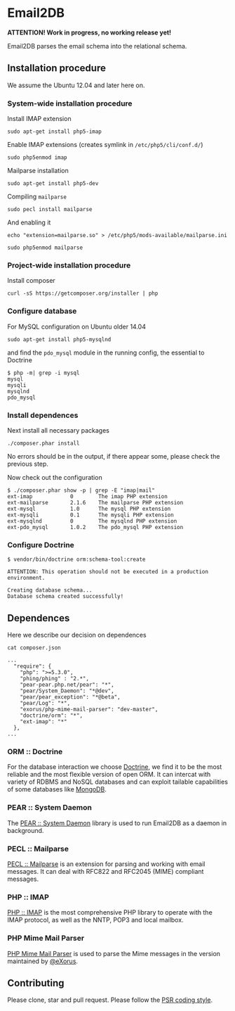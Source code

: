 # Email2DB

**ATTENTION! Work in progress, no working release yet!**

Email2DB parses the email schema into the relational schema.

## Installation procedure

We assume the Ubuntu 12.04 and later here on.

### System-wide installation procedure

Install IMAP extension

```
sudo apt-get install php5-imap
```

Enable IMAP extensions (creates symlink in `/etc/php5/cli/conf.d/`)

```
sudo php5enmod imap
```

Mailparse installation

```
sudo apt-get install php5-dev
```

Compiling `mailparse`

```
sudo pecl install mailparse
```

And enabling it

```
echo "extension=mailparse.so" > /etc/php5/mods-available/mailparse.ini
```

```
sudo php5enmod mailparse
```

### Project-wide installation procedure

Install composer

```
curl -sS https://getcomposer.org/installer | php
```

### Configure database

For MySQL configuration on Ubuntu older 14.04

```
sudo apt-get install php5-mysqlnd
```

and find the `pdo_mysql` module in the running config, the essential to Doctrine

```
$ php -m| grep -i mysql
mysql
mysqli
mysqlnd
pdo_mysql
```

### Install dependences

Next install all necessary packages

```
./composer.phar install
```

No errors should be in the output, if there appear some, please check the previous step.

Now check out the configuration

```
$ ./composer.phar show -p | grep -E "imap|mail"
ext-imap            0        The imap PHP extension
ext-mailparse       2.1.6    The mailparse PHP extension
ext-mysql           1.0      The mysql PHP extension
ext-mysqli          0.1      The mysqli PHP extension
ext-mysqlnd         0        The mysqlnd PHP extension
ext-pdo_mysql       1.0.2    The pdo_mysql PHP extension
```

### Configure Doctrine

```
$ vendor/bin/doctrine orm:schema-tool:create

ATTENTION: This operation should not be executed in a production environment.

Creating database schema...
Database schema created successfully!
```

## Dependences

Here we describe our decision on dependences

```
cat composer.json

...
  "require": {
    "php": ">=5.3.0",
    "phing/phing" : "2.*",
    "pear-pear.php.net/pear": "*",
    "pear/System_Daemon": "*@dev",
    "pear/pear_exception": "*@beta",
    "pear/Log": "*",
    "exorus/php-mime-mail-parser": "dev-master",
    "doctrine/orm": "*",
    "ext-imap": "*"
  },
...
```

### ORM :: Doctrine
For the database interaction we choose [Doctrine](http://doctrine-orm.readthedocs.org/), we find it to be the most reliable and the most flexible version of open ORM. 
It can intercat with variety of RDBMS and NoSQL databases and can exploit tailable capabilities of some databases like [MongoDB](https://github.com/doctrine/doctrine-mongodb-odm-tailable-cursor-bundle).

### PEAR :: System Daemon
The [PEAR :: System Daemon](http://pear.php.net/package/System_Daemon) library is used to run Email2DB as a daemon in background.

### PECL :: Mailparse
[PECL :: Mailparse](http://pecl.php.net/package/mailparse) is an extension for parsing and working with email messages. It can deal with RFC822 and RFC2045 (MIME) compliant messages.

### PHP :: IMAP
[PHP :: IMAP](http://php.net/manual/en/book.imap.php) is the most comprehensive PHP library to operate with the IMAP protocol, as well as the NNTP, POP3 and local mailbox.

### PHP Mime Mail Parser
[PHP Mime Mail Parser](https://code.google.com/p/php-mime-mail-parser/) is used to parse the Mime messages in the version maintained by [@eXorus](https://github.com/eXorus/php-mime-mail-parser).

## Contributing

Please clone, star and pull request. Please follow the [PSR coding style](https://github.com/php-fig/fig-standards/blob/master/accepted/PSR-4-autoloader-examples.md).
